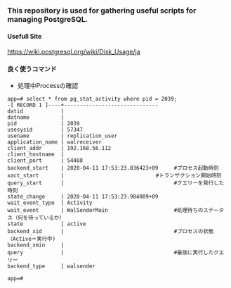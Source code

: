 ### This repository is used for gathering useful scripts for managing PostgreSQL.

#### Usefull Site
https://wiki.postgresql.org/wiki/Disk_Usage/ja

#### 良く使うコマンド

- 処理中Processの確認

```
app=# select * from pg_stat_activity where pid = 2039;
-[ RECORD 1 ]----+------------------------------
datid            | 
datname          | 
pid              | 2039
usesysid         | 57347
usename          | replication_user
application_name | walreceiver
client_addr      | 192.168.56.112
client_hostname  | 
client_port      | 54408
backend_start    | 2020-04-11 17:53:23.836423+09     #プロセス起動時刻
xact_start       | 　　　　　　　　　　　　　　　　　#トランザクション開始時刻
query_start      |                                   #クエリーを発行した時刻
state_change     | 2020-04-11 17:53:23.984009+09
wait_event_type  | Activity
wait_event       | WalSenderMain                     #処理待ちのステータス（何を待っているか）
state            | active
backend_xid      |                                   #プロセスの状態（Active＝実行中)
backend_xmin     | 
query            |                                   #最後に実行したクエリー
backend_type     | walsender

app=# 

```


